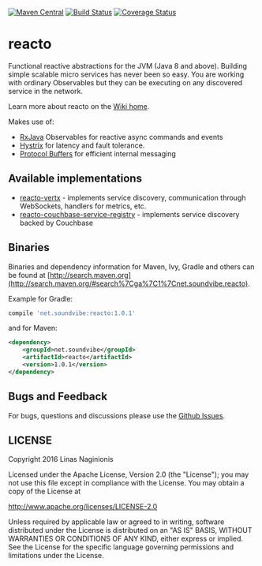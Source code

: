 [![Maven Central](https://maven-badges.herokuapp.com/maven-central/net.soundvibe/reacto/badge.svg)](https://maven-badges.herokuapp.com/maven-central/net.soundvibe/reacto)
[![Build Status](https://travis-ci.org/soundvibe/reacto.png)](https://travis-ci.org/soundvibe/reacto)
[![Coverage Status](https://codecov.io/github/soundvibe/reacto/coverage.svg?branch=develop)](https://codecov.io/github/soundvibe/reacto?branch=develop)

# reacto

Functional reactive abstractions for the JVM (Java 8 and above). Building simple scalable micro services has never been so easy.
You are working with ordinary Observables but they can be executing on any discovered service in the network.

Learn more about reacto on the [Wiki home](https://github.com/soundvibe/reacto/wiki).

Makes use of: 
* [RxJava](https://github.com/ReactiveX/RxJava) Observables for reactive async commands and events
* [Hystrix](https://github.com/Netflix/Hystrix) for latency and fault tolerance.
* [Protocol Buffers](https://developers.google.com/protocol-buffers/) for efficient internal messaging

## Available implementations
* [reacto-vertx](https://github.com/soundvibe/reacto-vertx) - implements service discovery, communication through WebSockets, handlers for metrics, etc.
* [reacto-couchbase-service-registry](https://github.com/soundvibe/reacto-couchbase-service-registry) - implements service discovery backed by Couchbase

## Binaries


Binaries and dependency information for Maven, Ivy, Gradle and others can be found at [http://search.maven.org](http://search.maven.org/#search%7Cga%7C1%7Cnet.soundvibe.reacto).

Example for Gradle:

```groovy
compile 'net.soundvibe:reacto:1.0.1'
```

and for Maven:

```xml
<dependency>
    <groupId>net.soundvibe</groupId>
    <artifactId>reacto</artifactId>
    <version>1.0.1</version>
</dependency>
```


## Bugs and Feedback

For bugs, questions and discussions please use the [Github Issues](https://github.com/soundvibe/reacto/issues).

## LICENSE

Copyright 2016 Linas Naginionis

Licensed under the Apache License, Version 2.0 (the "License");
you may not use this file except in compliance with the License.
You may obtain a copy of the License at

<http://www.apache.org/licenses/LICENSE-2.0>

Unless required by applicable law or agreed to in writing, software
distributed under the License is distributed on an "AS IS" BASIS,
WITHOUT WARRANTIES OR CONDITIONS OF ANY KIND, either express or implied.
See the License for the specific language governing permissions and
limitations under the License.

